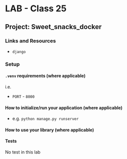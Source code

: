 # LAB - Class 25

## Project: Sweet_snacks_docker

### Links and Resources

- `django`

### Setup

#### `.venv` requirements (where applicable)

i.e.

- `PORT` - `8000`

#### How to initialize/run your application (where applicable)

- e.g. `python manage.py runserver`

#### How to use your library (where applicable)

#### Tests
 No test in this lab